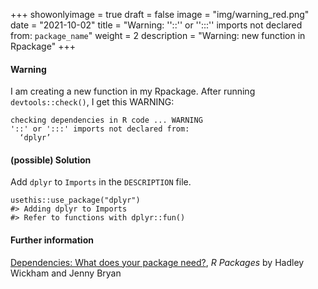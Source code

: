 +++
showonlyimage = true
draft = false
image = "img/warning_red.png"
date = "2021-10-02"
title = "Warning: ''::'' or '':::'' imports not declared from: `package_name`"
weight = 2
description = "Warning: new function in Rpackage"
+++

#### Warning
I am creating a new function in my Rpackage. 
After running `devtools::check()`, I get this WARNING:  

```
checking dependencies in R code ... WARNING
'::' or ':::' imports not declared from:
  ‘dplyr’ 
```

#### (possible) Solution
Add `dplyr` to `Imports` in the `DESCRIPTION` file.  

```
usethis::use_package("dplyr")
#> Adding dplyr to Imports
#> Refer to functions with dplyr::fun()
```

#### Further information
[Dependencies: What does your package need?](https://r-pkgs.org/description.html#dependencies), 
_R Packages_ by  Hadley Wickham and Jenny Bryan  


